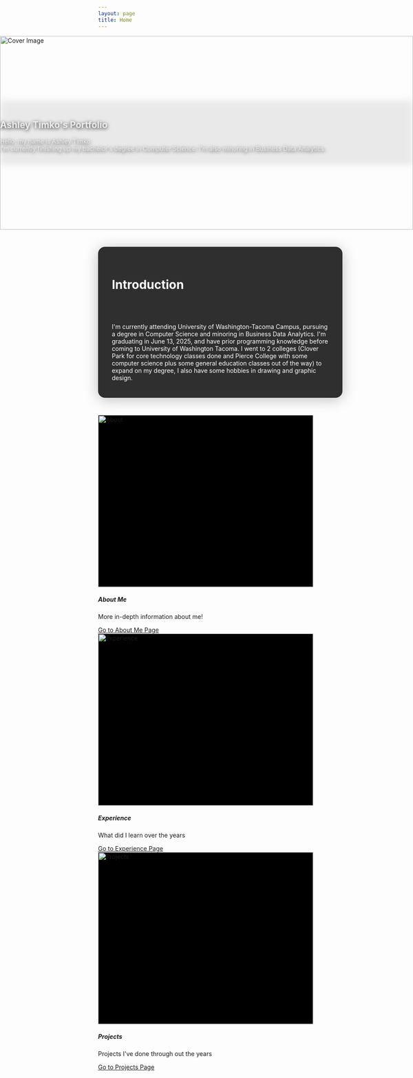 ```yaml
---
layout: page
title: Home
---
```


<!-- Cover image at the top -->
<!--<div style="width: 100vw; height: 500px; overflow: hidden; position: relative; left: 50%; right: 50%; margin-left: -50vw; margin-right: -50vw;">
  <img 
    src="{{ '/assets/cover.png' | relative_url }}" 
    alt="Cover Image" 
    style="width: 300vw; height: 400px; object-fit: cover; display: block; margin: 0; padding: 0;"
  >
</div> -->
<!-- Cover banner (fills directly below navbar) -->
<div class="banner-top" style="width: 100vw; height: 450px; overflow: hidden; position: relative; left: 50%; margin-left: -50vw; margin-right: -50vw;">
  <img 
    src="{{ '/assets/cover.png' | relative_url }}" 
    alt="Cover Image" 
    style="width: 100vw; height: 450px; object-fit: cover; display: block; margin: 0; padding: 0;"
  >
  <!-- Blurry line across the center -->
  <div style="
    position: absolute;
    left: 0;
    top: 50%;
    width: 100vw;
    height: 150px;
    transform: translateY(-50%);
    background: rgba(148, 148, 148, 0.19);
    filter: blur(8px);
    z-index: 1;
    pointer-events: none;
  "></div>
  <div style="position: absolute; top: 50%; left: 50%; transform: translate(-50%, -50%); color: white; text-shadow: 0 2px 8px #000; width: 100vw;" class="text-center">
    <h2>Ashley Timko's Portfolio</h2>
    <p>Hello, my name is Ashley Timko<br>
    I'm currently finishing up my bachelor's degree in Computer Science. I'm also minoring in Business Data Analytics.
    </p>
  </div>
</div>
<!-- ...rest of your content... -->

<!--<div class="container my-4">
  <div class="btn-group" role="group" aria-label="Navigation Buttons">
    <a class="btn btn-primary" href="{{ '/' | relative_url }}">Home</a>
    <a class="btn btn-primary" href="{{ '/about/' | relative_url }}">About Me</a>
  </div>
</div> -->
<div style="height: 40px;"></div>

<!-- Mini About Me -->
<div class="text-center my-4" style="max-width: 1200px; margin: 0 auto;">
  <div style="
    background: rgba(30,30,30,0.92);
    color: #fff;
    padding: 2rem 2rem 1.5rem 2rem;
    border-radius: 1rem;
    box-shadow: 0 4px 32px rgba(0,0,0,0.25);
    display: inline-block;
    width: 100%;
  ">
  <h1 class="text-center">Introduction</h1>
  <div style="height: 40px;"></div>
      <p>I'm currently attending University of Washington-Tacoma Campus, pursuing a degree in Computer Science and minoring in Business Data Analytics. I'm graduating in June 13, 2025, and have prior programming knowledge before coming to University of Washington Tacoma. I went to 2 colleges (Clover Park for core technology classes done and Pierce College with some computer science plus some general education classes out of the way) to expand on my degree, I also have some hobbies in drawing and graphic design.</p>
  </div>
</div>

<div style="height: 40px;"></div>

<!-- Cards Section -->
<div class="container my-4">
  <div class="d-flex flex-wrap justify-content-center gap-4">

  <!-- About Me Card -->
  <div class="card" style="width: 500px;">
    <div style="width:100%; height:400px; position:relative; background:black;">
      <img 
        src="{{ '/assets/Aboutmecard.png' | relative_url }}" 
        alt="About"
        style="position:absolute; top:0; left:0; width:100%; height:100%; object-fit:cover; z-index:2;"
      >
    </div>
    <div class="card-body">
      <h5 class="card-title">About Me</h5>
      <p class="card-text">More in-depth information about me!</p>
      <a href="{{ '/about/' | relative_url }}" class="btn btn-primary">Go to About Me Page</a>
    </div>
  </div>

  <!-- Experience Card -->
  <div class="card" style="width: 500px;">
    <div style="width:100%; height:400px; position:relative; background:black;">
      <img 
        src="{{ '/assets/coding.png' | relative_url }}" 
        alt="Experience"
        style="position:absolute; top:0; left:0; width:100%; height:100%; object-fit:cover; z-index:2;"
      >
    </div>
    <div class="card-body">
      <h5 class="card-title">Experience</h5>
      <p class="card-text">What did I learn over the years</p>
      <a href="{{ '/experience/' | relative_url }}" class="btn btn-primary">Go to Experience Page</a>
    </div>
  </div>

  <!-- Projects Card -->
  <div class="card" style="width: 500px;">
    <div style="width:100%; height:400px; position:relative; background:black;">
      <img 
        src="{{ '/assets/lunchapp.png' | relative_url }}" 
        alt="Projects"
        style="position:absolute; top:0; left:0; width:100%; height:100%; object-fit:cover; z-index:2;"
      >
    </div>
    <div class="card-body">
      <h5 class="card-title">Projects</h5>
      <p class="card-text">Projects I've done through out the years</p>
      <a href="{{ '/project/' | relative_url }}" class="btn btn-primary">Go to Projects Page</a>
    </div>
  </div>

  </div>
</div>

<div style="height: 40px;"></div>